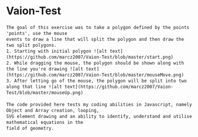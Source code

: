 # Vaion-Test


    The goal of this exercise was to take a polygon defined by the points 'points', use the mouse
    events to draw a line that will split the polygon and then draw the two split polygons.
    1. Starting with initial polygon ![alt text](https://github.com/marcz2007/Vaion-Test/blob/master/start.png)
    2. While dragging the mouse, the polygon should be shown along with the line you're drawing ![alt text](https://github.com/marcz2007/Vaion-Test/blob/master/mouseMove.png)
    3. After letting go of the mouse, the polygon will be split into two along that line ![alt text](https://github.com/marcz2007/Vaion-Test/blob/master/mouseUp.png)

    The code provided here tests my coding abilities in Javascript, namely Object and Array creation, looping, 
    SVG element drawing and an ability to identify, understand and utilise mathematical equations in the 
    field of geometry. 



